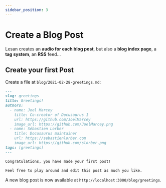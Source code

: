 ```yaml
---
sidebar_position: 3
---
```


# Create a Blog Post

Lesan creates an **audio for each blog post**, but also a **blog index page**, a **tag system**, an **RSS** feed...

## Create your first Post

Create a file at `blog/2021-02-28-greetings.md`:

```md title="blog/2021-02-28-greetings.md"
---
slug: greetings
title: Greetings!
authors:
  - name: Joel Marcey
    title: Co-creator of Docusaurus 1
    url: https://github.com/JoelMarcey
    image_url: https://github.com/JoelMarcey.png
  - name: Sébastien Lorber
    title: Docusaurus maintainer
    url: https://sebastienlorber.com
    image_url: https://github.com/slorber.png
tags: [greetings]
---

Congratulations, you have made your first post!

Feel free to play around and edit this post as much you like.
```

A new blog post is now available at `http://localhost:3000/blog/greetings`.
